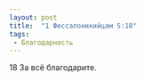 ```yaml
---
layout: post
title:  "1 Фессалоникийцам 5:18"
tags:
 - Благодарность
---
```


18 За всё благодарите.
